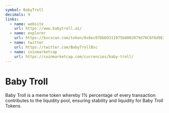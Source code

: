 ```yaml
---
symbol: BabyTroll
decimals: 9
links:
  - name: website
    url: https://www.babytroll.ai/
  - name: explorer
    url: https://bscscan.com/token/0x6ec07DbD9311975b8002079d70C6F6d9E3e1EE5C
  - name: twitter
    url: https://twitter.com/BabyTrollBsc
  - name: coinmarketcap
    url: https://coinmarketcap.com/currencies/baby-troll/
---
```


# Baby Troll

Baby Troll is a meme token whereby 1% percentage of every transaction contributes to the liquidity pool, ensuring stability and liquidity for Baby Troll Tokens.

